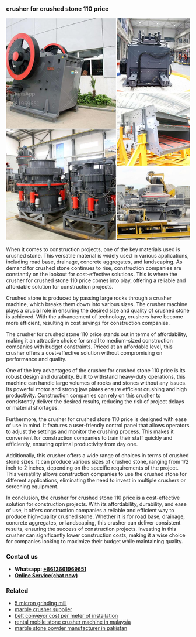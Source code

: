 <h3>crusher for crushed stone 110 price</h3><img src='1706755662.jpg' alt=''><p>When it comes to construction projects, one of the key materials used is crushed stone. This versatile material is widely used in various applications, including road base, drainage, concrete aggregates, and landscaping. As demand for crushed stone continues to rise, construction companies are constantly on the lookout for cost-effective solutions. This is where the crusher for crushed stone 110 price comes into play, offering a reliable and affordable solution for construction projects.</p><p>Crushed stone is produced by passing large rocks through a crusher machine, which breaks them down into various sizes. The crusher machine plays a crucial role in ensuring the desired size and quality of crushed stone is achieved. With the advancement of technology, crushers have become more efficient, resulting in cost savings for construction companies.</p><p>The crusher for crushed stone 110 price stands out in terms of affordability, making it an attractive choice for small to medium-sized construction companies with budget constraints. Priced at an affordable level, this crusher offers a cost-effective solution without compromising on performance and quality.</p><p>One of the key advantages of the crusher for crushed stone 110 price is its robust design and durability. Built to withstand heavy-duty operations, this machine can handle large volumes of rocks and stones without any issues. Its powerful motor and strong jaw plates ensure efficient crushing and high productivity. Construction companies can rely on this crusher to consistently deliver the desired results, reducing the risk of project delays or material shortages.</p><p>Furthermore, the crusher for crushed stone 110 price is designed with ease of use in mind. It features a user-friendly control panel that allows operators to adjust the settings and monitor the crushing process. This makes it convenient for construction companies to train their staff quickly and efficiently, ensuring optimal productivity from day one.</p><p>Additionally, this crusher offers a wide range of choices in terms of crushed stone sizes. It can produce various sizes of crushed stone, ranging from 1/2 inch to 2 inches, depending on the specific requirements of the project. This versatility allows construction companies to use the crushed stone for different applications, eliminating the need to invest in multiple crushers or screening equipment.</p><p>In conclusion, the crusher for crushed stone 110 price is a cost-effective solution for construction projects. With its affordability, durability, and ease of use, it offers construction companies a reliable and efficient way to produce high-quality crushed stone. Whether it is for road base, drainage, concrete aggregates, or landscaping, this crusher can deliver consistent results, ensuring the success of construction projects. Investing in this crusher can significantly lower construction costs, making it a wise choice for companies looking to maximize their budget while maintaining quality.</p><h3>Contact us</h3><ul><li><strong>Whatsapp:&nbsp;<a href="https://wa.me/8613661969651">+8613661969651</a></strong></li><li><a href="https://swt.shibang-china.com/?git&amp;zhl&amp;crusher for crushed stone 110 price"><strong>Online Service(chat now)</strong></a></li></ul><h3>Related</h3><ul><li><a href='5 micron grinding mill.md'>5 micron grinding mill</a></li><li><a href='marble crusher supplier.md'>marble crusher supplier</a></li><li><a href='belt conveyor cost per meter of installation.md'>belt conveyor cost per meter of installation</a></li><li><a href='rental mobile stone crusher machine in malaysia.md'>rental mobile stone crusher machine in malaysia</a></li><li><a href='marble stone powder manufacturer in pakistan.md'>marble stone powder manufacturer in pakistan</a></li></ul>